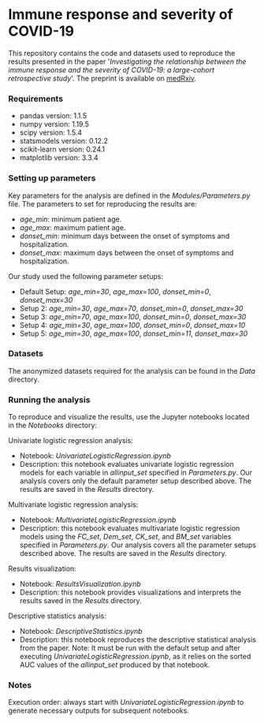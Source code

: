 # Immune response and severity of COVID-19
This repository contains the code and datasets used to reproduce the results presented in the paper '_Investigating the relationship between the immune response and the severity of COVID-19: a large-cohort retrospective study_'. The preprint is available on [medRxiv](https://www.medrxiv.org/content/10.1101/2024.06.20.24309246v1).

### Requirements
* pandas version: 1.1.5
* numpy version: 1.19.5
* scipy version: 1.5.4
* statsmodels version: 0.12.2
* scikit-learn version: 0.24.1
* matplotlib version: 3.3.4

### Setting up parameters
Key parameters for the analysis are defined in the _Modules/Parameters.py_ file. The parameters to set for reproducing the results are:

* _age_min_: minimum patient age.
* _age_max_: maximum patient age.
* _donset_min_: minimum days between the onset of symptoms and hospitalization.
* _donset_max_: maximum days between the onset of symptoms and hospitalization.

Our study used the following parameter setups:

* Default Setup:
  _age_min=30_, _age_max=100_, _donset_min=0_, _donset_max=30_
* Setup 2:
  _age_min=30_, _age_max=70_, _donset_min=0_, _donset_max=30_
* Setup 3:
  _age_min=70_, _age_max=100_, _donset_min=0_, _donset_max=30_
* Setup 4:
  _age_min=30_, _age_max=100_, _donset_min=0_, _donset_max=10_
* Setup 5:
  _age_min=30_, _age_max=100_, _donset_min=11_, _donset_max=30_

### Datasets
The anonymized datasets required for the analysis can be found in the _Data_ directory.

### Running the analysis
To reproduce and visualize the results, use the Jupyter notebooks located in the _Notebooks_ directory:

Univariate logistic regression analysis:

* Notebook: _UnivariateLogisticRegression.ipynb_
* Description: this notebook evaluates univariate logistic regression models for each variable in _allinput_set_ specified in _Parameters.py_. Our analysis covers only the default parameter setup described above. The results are saved in the _Results_ directory.

Multivariate logistic regression analysis:

* Notebook: _MultivariateLogisticRegression.ipynb_
* Description: this notebook evaluates multivariate logistic regression models using the _FC_set_, _Dem_set_, _CK_set_, and _BM_set_ variables specified in _Parameters.py_. Our analysis covers all the parameter setups described above. The results are saved in the _Results_ directory.

Results visualization:

* Notebook: _ResultsVisualization.ipynb_
* Description: this notebook provides visualizations and interprets the results saved in the _Results_ directory.

Descriptive statistics analysis:

* Notebook: _DescriptiveStatistics.ipynb_
* Description: this notebook reproduces the descriptive statistical analysis from the paper. Note: It must be run with the default setup and after executing _UnivariateLogisticRegression.ipynb_, as it relies on the sorted AUC values of the _allinput_set_ produced by that notebook.

### Notes
Execution order: always start with _UnivariateLogisticRegression.ipynb_ to generate necessary outputs for subsequent notebooks.
